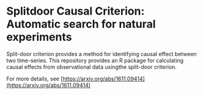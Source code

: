 # Splitdoor Causal Criterion: Automatic search for natural experiments

Split-door criterion provides a method for identifying causal effect between two time-series.
This repository provides an R package for calculating causal effects from observational data usingthe split-door criterion.

For more details, see [https://arxiv.org/abs/1611.09414](https://arxiv.org/abs/1611.09414)
